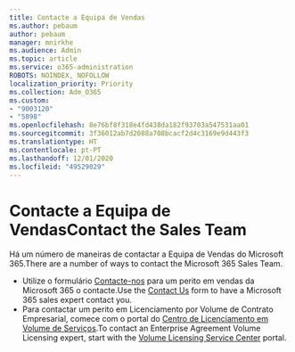 ```yaml
---
title: Contacte a Equipa de Vendas
ms.author: pebaum
author: pebaum
manager: mnirkhe
ms.audience: Admin
ms.topic: article
ms.service: o365-administration
ROBOTS: NOINDEX, NOFOLLOW
localization_priority: Priority
ms.collection: Adm_O365
ms.custom:
- "9003120"
- "5898"
ms.openlocfilehash: 8e76bf8f318e4fd438da182f93703a547531aa01
ms.sourcegitcommit: 3f36012ab7d2088a708bcacf2d4c3169e9d443f3
ms.translationtype: HT
ms.contentlocale: pt-PT
ms.lasthandoff: 12/01/2020
ms.locfileid: "49529029"
---
```

# <a name="contact-the-sales-team"></a><span data-ttu-id="428fa-102">Contacte a Equipa de Vendas</span><span class="sxs-lookup"><span data-stu-id="428fa-102">Contact the Sales Team</span></span>

<span data-ttu-id="428fa-103">Há um número de maneiras de contactar a Equipa de Vendas do Microsoft 365.</span><span class="sxs-lookup"><span data-stu-id="428fa-103">There are a number of ways to contact the Microsoft 365 Sales Team.</span></span>

- <span data-ttu-id="428fa-104">Utilize o formulário [Contacte-nos](https://go.microsoft.com/fwlink/p/?LinkId=518644&clcid=0x0409)  para um perito em vendas da Microsoft 365 o contacte.</span><span class="sxs-lookup"><span data-stu-id="428fa-104">Use the  [Contact Us](https://go.microsoft.com/fwlink/p/?LinkId=518644&clcid=0x0409)  form to have a Microsoft 365 sales expert contact you.</span></span>
- <span data-ttu-id="428fa-105">Para contactar um perito em Licenciamento por Volume de Contrato Empresarial, comece com o portal do  [Centro de Licenciamento em Volume de Serviços](https://go.microsoft.com/fwlink/p/?LinkId=329762).</span><span class="sxs-lookup"><span data-stu-id="428fa-105">To contact an Enterprise Agreement Volume Licensing expert, start with the  [Volume Licensing Service Center](https://go.microsoft.com/fwlink/p/?LinkId=329762) portal.</span></span>
